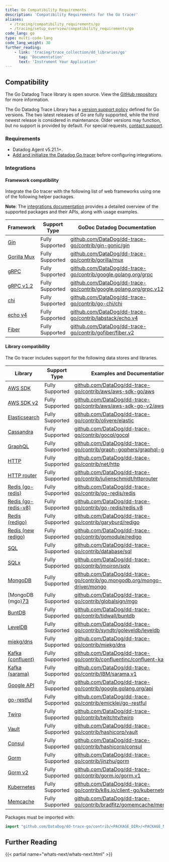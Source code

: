 ```yaml
---
title: Go Compatibility Requirements
description: 'Compatibility Requirements for the Go tracer'
aliases:
  - /tracing/compatibility_requirements/go
  - /tracing/setup_overview/compatibility_requirements/go
code_lang: go
type: multi-code-lang
code_lang_weight: 30
further_reading:
    - link: 'tracing/trace_collection/dd_libraries/go'
      tag: 'Documentation'
      text: 'Instrument Your Application'
---
```


## Compatibility

The Go Datadog Trace library is open source. View the [GitHub repository][1] for more information.

The Go Datadog Trace Library has a [version support policy][2] defined for Go versions. The two latest releases of Go are fully supported, while the third newest release is considered in maintenance. Older versions may function, but no support is provided by default. For special requests, [contact support][4]. 

### Requirements

- Datadog Agent v5.21.1+.
- [Add and initialize the Datadog Go tracer][77] before configuring integrations.

### Integrations

#### Framework compatibility

Integrate the Go tracer with the following list of web frameworks using one of the following helper packages.

**Note**: The [integrations documentation][5] provides a detailed overview of the supported packages and their APIs, along with usage examples.

| Framework         | Support Type    | GoDoc Datadog Documentation                                              |
|-------------------|-----------------|--------------------------------------------------------------------------|
| [Gin][6]          | Fully Supported | [github.com/DataDog/dd-trace-go/contrib/gin-gonic/gin][7]               |/v2
| [Gorilla Mux][8] | Fully Supported | [github.com/DataDog/dd-trace-go/contrib/gorilla/mux][9]                |/v2
| [gRPC][10]        | Fully Supported | [github.com/DataDog/dd-trace-go/contrib/google.golang.org/grpc][11]     |/v2
| [gRPC v1.2][10]   | Fully Supported | [github.com/DataDog/dd-trace-go/contrib/google.golang.org/grpc.v12][12] |/v2
| [chi][13]         | Fully Supported | [github.com/DataDog/dd-trace-go/contrib/go-chi/chi][14] |/v2
| [echo v4][15]     | Fully Supported | [github.com/DataDog/dd-trace-go/contrib/labstack/echo.v4][16]           |/v2
| [Fiber][18]     | Fully Supported | [github.com/DataDog/dd-trace-go/contrib/gofiber/fiber.v2][19]              |/v2

#### Library compatibility

The Go tracer includes support for the following data stores and libraries.

| Library                 | Support Type    | Examples and Documentation                                                      |
|-------------------------|-----------------|---------------------------------------------------------------------------------|
| [AWS SDK][20]           | Fully Supported | [github.com/DataDog/dd-trace-go/contrib/aws/aws-sdk-go/aws][21]                |/v2
| [AWS SDK v2][75]        | Fully Supported | [github.com/DataDog/dd-trace-go/contrib/aws/aws-sdk-go-v2/aws][76]                |/v2
| [Elasticsearch][22]     | Fully Supported | [github.com/DataDog/dd-trace-go/contrib/olivere/elastic][23]                   |/v2
| [Cassandra][24]         | Fully Supported | [github.com/DataDog/dd-trace-go/contrib/gocql/gocql][25]                       |/v2
| [GraphQL][26]           | Fully Supported | [github.com/DataDog/dd-trace-go/contrib/graph-gophers/graphql-go][27]          |/v2
| [HTTP][28]              | Fully Supported | [github.com/DataDog/dd-trace-go/contrib/net/http][29]                          |/v2
| [HTTP router][30]       | Fully Supported | [github.com/DataDog/dd-trace-go/contrib/julienschmidt/httprouter][31]          |/v2
| [Redis (go-redis)][32]  | Fully Supported | [github.com/DataDog/dd-trace-go/contrib/go-redis/redis][33]                    |/v2
| [Redis (go-redis-v8)][34]| Fully Supported | [github.com/DataDog/dd-trace-go/contrib/go-redis/redis.v8][35]                |/v2
| [Redis (redigo)][36]    | Fully Supported | [github.com/DataDog/dd-trace-go/contrib/garyburd/redigo][37]                   |/v2
| [Redis (new redigo)][38]| Fully Supported | [github.com/DataDog/dd-trace-go/contrib/gomodule/redigo][39]                   |/v2
| [SQL][40]               | Fully Supported | [github.com/DataDog/dd-trace-go/contrib/database/sql][41]                      |/v2
| [SQLx][42]              | Fully Supported | [github.com/DataDog/dd-trace-go/contrib/jmoiron/sqlx][43]                      |/v2
| [MongoDB][44]           | Fully Supported | [github.com/DataDog/dd-trace-go/contrib/go.mongodb.org/mongo-driver/mongo][45] |/v2
| [MongoDB (mgo)[73]      | Fully Supported | [github.com/DataDog/dd-trace-go/contrib/globalsign/mgo][46]                    |/v2
| [BuntDB][47]            | Fully Supported | [github.com/DataDog/dd-trace-go/contrib/tidwall/buntdb][48]                    |/v2
| [LevelDB][49]           | Fully Supported | [github.com/DataDog/dd-trace-go/contrib/syndtr/goleveldb/leveldb][50]          |/v2
| [miekg/dns][51]         | Fully Supported | [github.com/DataDog/dd-trace-go/contrib/miekg/dns][52]                         |/v2
| [Kafka (confluent)][53] | Fully Supported | [github.com/DataDog/dd-trace-go/contrib/confluentinc/confluent-kafka-go][54]   |/v2
| [Kafka (sarama)][55]    | Fully Supported | [github.com/DataDog/dd-trace-go/contrib/IBM/sarama.v1][56]                     |/v2
| [Google API][57]        | Fully Supported | [github.com/DataDog/dd-trace-go/contrib/google.golang.org/api][58]             |/v2
| [go-restful][59]        | Fully Supported | [github.com/DataDog/dd-trace-go/contrib/emicklei/go-restful][60]               |/v2
| [Twirp][61]             | Fully Supported | [github.com/DataDog/dd-trace-go/contrib/twitchtv/twirp][62]                    |/v2
| [Vault][63]             | Fully Supported | [github.com/DataDog/dd-trace-go/contrib/hashicorp/vault][64]                   |/v2
| [Consul][65]            | Fully Supported | [github.com/DataDog/dd-trace-go/contrib/hashicorp/consul][66]                  |/v2
| [Gorm][67]              | Fully Supported | [github.com/DataDog/dd-trace-go/contrib/jinzhu/gorm][68]                       |/v2
| [Gorm v2][69]           | Fully Supported | [github.com/DataDog/dd-trace-go/contrib/gorm.io/gorm.v1][70]                   |/v2
| [Kubernetes][71]        | Fully Supported | [github.com/DataDog/dd-trace-go/contrib/k8s.io/client-go/kubernetes][72]       |/v2
| [Memcache][73]          | Fully Supported | [github.com/DataDog/dd-trace-go/contrib/bradfitz/gomemcache/memcache][74]      |/v2


Packages must be imported with:

```go
import "github.com/DataDog/dd-trace-go/contrib/<PACKAGE_DIR>/<PACKAGE_NAME>/v2"
```

## Further Reading

{{< partial name="whats-next/whats-next.html" >}}

[1]: https://github.com/DataDog/dd-trace-go
[2]: https://github.com/DataDog/dd-trace-go?tab=readme-ov-file#go-support-policy
[4]: https://www.datadoghq.com/support/
[5]: https://pkg.go.dev/github.com/DataDog/dd-trace-go/v2/contrib
[6]: https://gin-gonic.com
[7]: https://pkg.go.dev/github.com/DataDog/dd-trace-go/contrib/gin-gonic/gin/v2
[8]: http://www.gorillatoolkit.org/pkg/mux
[9]: https://pkg.go.dev/github.com/DataDog/dd-trace-go/contrib/gorilla/mux/v2
[10]: https://github.com/grpc/grpc-go
[11]: https://pkg.go.dev/github.com/DataDog/dd-trace-go/contrib/google.golang.org/grpc/v2
[12]: https://pkg.go.dev/github.com/DataDog/dd-trace-go/contrib/google.golang.org/grpc.v12/v2
[13]: https://github.com/go-chi/chi
[14]: https://pkg.go.dev/github.com/DataDog/dd-trace-go/contrib/go-chi/chi/v2
[15]: https://github.com/labstack/echo
[16]: https://pkg.go.dev/github.com/DataDog/dd-trace-go/contrib/labstack/echo.v4/v2
[18]: https://github.com/gofiber/fiber
[19]: https://pkg.go.dev/github.com/DataDog/dd-trace-go/contrib/gofiber/fiber.v2/v2
[20]: https://aws.amazon.com/sdk-for-go
[21]: https://pkg.go.dev/github.com/DataDog/dd-trace-go/contrib/aws/aws-sdk-go/aws/v2
[22]: https://github.com/olivere/elastic
[23]: https://pkg.go.dev/github.com/DataDog/dd-trace-go/contrib/olivere/elastic/v2
[24]: https://github.com/gocql/gocql
[25]: https://pkg.go.dev/github.com/DataDog/dd-trace-go/contrib/gocql/gocql/v2
[26]: https://github.com/graph-gophers/graphql-go
[27]: https://pkg.go.dev/github.com/DataDog/dd-trace-go/contrib/graph-gophers/graphql-go/v2
[28]: https://golang.org/pkg/net/http
[29]: https://pkg.go.dev/github.com/DataDog/dd-trace-go/contrib/net/http/v2
[30]: https://github.com/julienschmidt/httprouter
[31]: https://pkg.go.dev/github.com/DataDog/dd-trace-go/contrib/julienschmidt/httprouter/v2
[32]: https://github.com/go-redis/redis
[33]: https://pkg.go.dev/github.com/DataDog/dd-trace-go/contrib/go-redis/redis/v2
[34]: https://github.com/go-redis/redis/v8
[35]: https://pkg.go.dev/github.com/DataDog/dd-trace-go/contrib/go-redis/redis.v8/v2
[36]: https://github.com/garyburd/redigo
[37]: https://pkg.go.dev/github.com/DataDog/dd-trace-go/contrib/garyburd/redigo/v2
[38]: https://github.com/gomodule/redigo
[39]: https://pkg.go.dev/github.com/DataDog/dd-trace-go/contrib/gomodule/redigo/v2
[40]: https://golang.org/pkg/database/sql
[41]: https://pkg.go.dev/github.com/DataDog/dd-trace-go/contrib/database/sql/v2
[42]: https://github.com/jmoiron/sqlx
[43]: https://pkg.go.dev/github.com/DataDog/dd-trace-go/contrib/jmoiron/sqlx/v2
[44]: https://github.com/mongodb/mongo-go-driver
[45]: https://pkg.go.dev/github.com/DataDog/dd-trace-go/contrib/go.mongodb.org/mongo-driver/mongo/v2
[46]: https://pkg.go.dev/github.com/DataDog/dd-trace-go/contrib/globalsign/mgo/v2
[47]: https://github.com/tidwall/buntdb
[48]: https://pkg.go.dev/github.com/DataDog/dd-trace-go/contrib/tidwall/buntdb/v2
[49]: https://github.com/syndtr/goleveldb
[50]: https://pkg.go.dev/github.com/DataDog/dd-trace-go/contrib/syndtr/goleveldb/leveldb/v2
[51]: https://github.com/miekg/dns
[52]: https://pkg.go.dev/github.com/DataDog/dd-trace-go/contrib/miekg/dns/v2
[53]: https://github.com/confluentinc/confluent-kafka-go
[54]: https://pkg.go.dev/github.com/DataDog/dd-trace-go/contrib/confluentinc/confluent-kafka-go/v2
[55]: https://github.com/IBM/sarama
[56]: https://pkg.go.dev/github.com/DataDog/dd-trace-go/contrib/IBM/sarama.v1/v2
[57]: https://github.com/googleapis/google-api-go-client
[58]: https://pkg.go.dev/github.com/DataDog/dd-trace-go/contrib/google.golang.org/api/v2
[59]: https://github.com/emicklei/go-restful
[60]: https://pkg.go.dev/github.com/DataDog/dd-trace-go/contrib/emicklei/go-restful/v2
[61]: https://github.com/twitchtv/twirp
[62]: https://pkg.go.dev/github.com/DataDog/dd-trace-go/contrib/twitchtv/twirp/v2
[63]: https://github.com/hashicorp/vault
[64]: https://pkg.go.dev/github.com/DataDog/dd-trace-go/contrib/hashicorp/vault/v2
[65]: https://github.com/hashicorp/consul
[66]: https://pkg.go.dev/github.com/DataDog/dd-trace-go/contrib/hashicorp/consul/v2
[67]: https://github.com/jinzhu/gorm
[68]: https://pkg.go.dev/github.com/DataDog/dd-trace-go/contrib/jinzhu/gorm/v2
[69]: https://gorm.io/
[70]: https://github.com/DataDog/dd-trace-go/contrib/gorm.io/gorm.v1/v2
[71]: https://github.com/kubernetes/client-go
[72]: https://pkg.go.dev/github.com/DataDog/dd-trace-go/contrib/k8s.io/client-go/kubernetes/v2
[73]: https://github.com/bradfitz/gomemcache/memcache
[74]: https://pkg.go.dev/github.com/DataDog/dd-trace-go/contrib/bradfitz/gomemcache/memcache/v2
[75]: https://aws.github.io/aws-sdk-go-v2/docs/
[76]: https://pkg.go.dev/github.com/DataDog/dd-trace-go/contrib/aws/aws-sdk-go-v2/aws/v2
[77]: /tracing/trace_collection/library_config/go/
